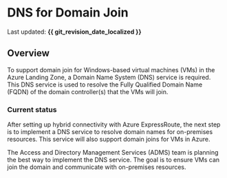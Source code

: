 # DNS for Domain Join

Last updated: **{{ git_revision_date_localized }}**

## Overview

To support domain join for Windows-based virtual machines (VMs) in the Azure Landing Zone, a Domain Name System (DNS) service is required. This DNS service is used to resolve the Fully Qualified Domain Name (FQDN) of the domain controller(s) that the VMs will join.

### Current status

After setting up hybrid connectivity with Azure ExpressRoute, the next step is to implement a DNS service to resolve domain names for on-premises resources. This service will also support domain joins for VMs in Azure.

The Access and Directory Management Services (ADMS) team is planning the best way to implement the DNS service. The goal is to ensure VMs can join the domain and communicate with on-premises resources.
